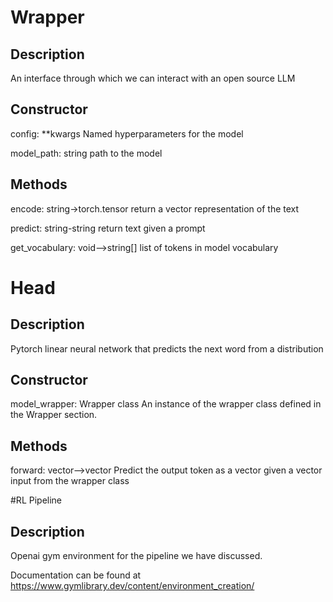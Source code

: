 # Wrapper

## Description

An interface through which we can interact with an open source LLM


## Constructor

config: **kwargs
  Named hyperparameters for the model

model_path: string
  path to the model

## Methods

encode: string->torch.tensor
  return a vector representation of the text

predict: string-string
  return text given a prompt

get_vocabulary: void-->string[]
  list of tokens in model vocabulary




# Head

## Description

Pytorch linear neural network that predicts the next word from a distribution


## Constructor

model_wrapper: Wrapper class
  An instance of the wrapper class defined in the Wrapper section.


## Methods

forward: vector-->vector
  Predict the output token as a vector given a vector input from the wrapper class



#RL Pipeline

## Description

Openai gym environment for the pipeline we have discussed.

Documentation can be found at https://www.gymlibrary.dev/content/environment_creation/







